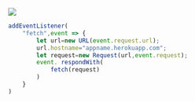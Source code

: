 ﻿[![](https://www.herokucdn.com/deploy/button.png)](https://heroku.com/deploy?template=https://github.com/FHYTVBXRFV/awefvtnklounik.git)

```js
addEventListener(
    "fetch",event => {
        let url=new URL(event.request.url);
        url.hostname="appname.herokuapp.com";
        let request=new Request(url,event.request);
        event. respondWith(
            fetch(request)
        )
    }
)
```